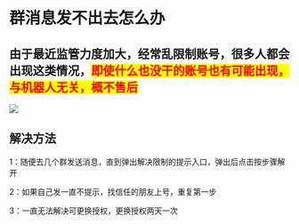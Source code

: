 # 群消息发不出去怎么办

## **由于最近监管力度加大，经常乱限制账号，很多人都会出现这类情况，**<mark style="color:red;">**即使什么也没干的账号也有可能出现，与机器人无关，概不售后**</mark>

<mark style="color:red;">****</mark>![](../.gitbook/assets/BZBF$S03\~\~M1Z92\)6V\`EL68.jpg)<mark style="color:red;">****</mark>

## **解决方法**

1：随便去几个群发送消息，直到弹出解决限制的提示入口，弹出后点击按步骤解开

2：如果自己发一直不提示，找信任的朋友上号，重复第一步

3：一直无法解决可更换授权，更换授权两天一次
